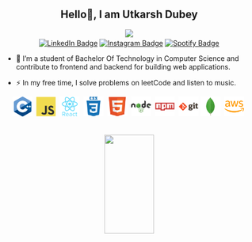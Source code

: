 <div id="name" align="center">
  <h2>Hello👋, I am Utkarsh Dubey</h2>
</div>
<div id="header" align="center">
  <img src="https://media4.giphy.com/media/v1.Y2lkPTc5MGI3NjExbG5xc2twNng5Y3BqN2gwcjYxNjIydTZiOTJ3MHM3bHZwYmE2bGF2aiZlcD12MV9pbnRlcm5hbF9naWZfYnlfaWQmY3Q9cw/H83F4AfL798AmtKXIL/giphy.webp" width="100"/>
</div>

<div id="badges" align="center">
  <a href="www.linkedin.com/in/utkarshdubey15"><img src="https://img.shields.io/badge/LinkedIn-blue?style=for-the-badge&logo=linkedin&logoColor=white" alt="LinkedIn Badge"/></a>
  <a href="www.instagram.com/utkarshhh"><img src="https://img.shields.io/badge/Instagram-E4405F?style=for-the-badge&logo=instagram&logoColor=white" alt="Instagram Badge"/></a>
  <a href="https://open.spotify.com/user/esjscw0tco67qohpnmznbh4kt"><img src="https://img.shields.io/badge/spotify-1ED760?logo=spotify&logoColor=white" alt="Spotify Badge" height="30px"/></a>
</div>

-   🔭  I’m a student of Bachelor Of Technology in Computer Science and contribute to frontend and backend for building web applications.

- :zap: In my free time, I solve problems on leetCode and listen to music.

<div align="center">
  <img src="https://github.com/devicons/devicon/blob/master/icons/cplusplus/cplusplus-original.svg" title="C++" alt="Cplusplus" width="40" height="40"/>&nbsp;
  <img src="https://github.com/devicons/devicon/blob/master/icons/javascript/javascript-original.svg" title="JavaScript" alt="JavaScript" width="40" height="40"/>&nbsp;
  <img src="https://github.com/devicons/devicon/blob/master/icons/react/react-original-wordmark.svg" title="React" alt="React" width="40" height="40"/>&nbsp;
  <img src="https://github.com/devicons/devicon/blob/master/icons/css3/css3-plain-wordmark.svg"  title="CSS3" alt="CSS" width="40" height="40"/>&nbsp;
  <img src="https://github.com/devicons/devicon/blob/master/icons/html5/html5-original.svg" title="HTML5" alt="HTML" width="40" height="40"/>&nbsp;
  <img src="https://github.com/devicons/devicon/blob/master/icons/nodejs/nodejs-original-wordmark.svg" title="NodeJS" alt="NodeJS" width="40" height="40"/>&nbsp;
  <img src="https://github.com/devicons/devicon/blob/master/icons/npm/npm-original-wordmark.svg" title="NPM" alt="NPM" width="40" height="40"/>&nbsp;
  <img src="https://github.com/devicons/devicon/blob/master/icons/git/git-original-wordmark.svg" title="Git" **alt="Git" width="40" height="40"/>
  <img src="https://github.com/devicons/devicon/blob/master/icons/mongodb/mongodb-original.svg" title="MongoDB" alt="MongpDN" width="40" height="40"/>&nbsp;
  <img src="https://github.com/devicons/devicon/blob/master/icons/amazonwebservices/amazonwebservices-plain-wordmark.svg" title="AWS" alt="AWS" width="40" height="40"/>&nbsp;
</div>

<br>
<br>

<div id="header" align="center">
  <img src="https://user-images.githubusercontent.com/74038190/212749168-86d6c7ab-98da-409b-998f-c5b74721badd.gif" width="100vw" height="200px"/>
</div>
